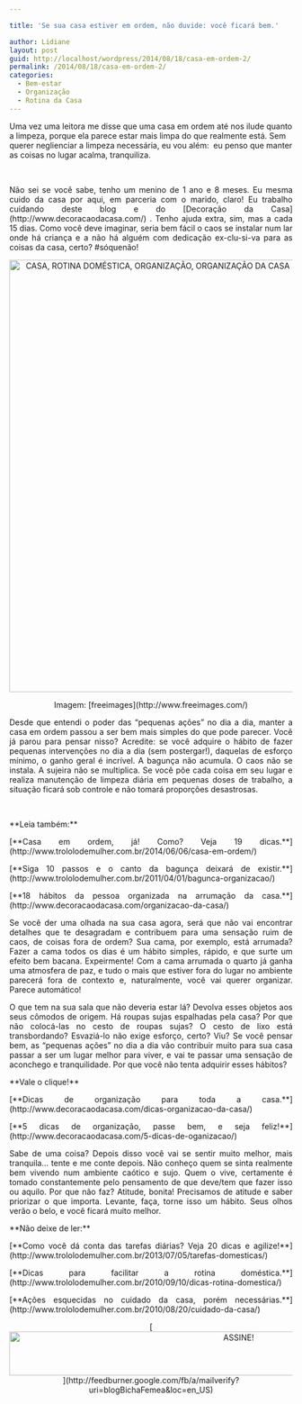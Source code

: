 ```yaml
---

title: 'Se sua casa estiver em ordem, não duvide: você ficará bem.'

author: Lidiane
layout: post
guid: http://localhost/wordpress/2014/08/18/casa-em-ordem-2/
permalink: /2014/08/18/casa-em-ordem-2/
categories:
  - Bem-estar
  - Organização
  - Rotina da Casa
---
```

Uma vez uma leitora me disse que uma casa em ordem até nos ilude quanto a limpeza, porque ela parece estar mais limpa do que realmente está. Sem querer neglienciar a limpeza necessária, eu vou além:  eu penso que manter as coisas no lugar acalma, tranquiliza.

&nbsp;

<p align="justify">
  Não sei se você sabe, tenho um menino de 1 ano e 8 meses. Eu mesma cuido da casa por aqui, em parceria com o marido, claro! Eu trabalho cuidando deste blog e do [Decoração da Casa](http://www.decoracaodacasa.com/) . Tenho ajuda extra, sim, mas a cada 15 dias. Como você deve imaginar, seria bem fácil o caos se instalar num lar onde há criança e a não há alguém com dedicação ex-clu-si-va para as coisas da casa, certo? #sóquenão!
</p>

<!--more-->

<p align="center">
  <a href="http://www.trololodemulher.com.br/blog/wp-content/uploads/2014/08/CASA-ROTINA-DOMÉSTICA-ORGANIZAÇÃO-ORGANIZAÇÃO-DA-CASA.jpg"><img class="alignnone size-full wp-image-10284" src="http://www.trololodemulher.com.br/blog/wp-content/uploads/2014/08/CASA-ROTINA-DOMÉSTICA-ORGANIZAÇÃO-ORGANIZAÇÃO-DA-CASA.jpg" alt="CASA, ROTINA DOMÉSTICA, ORGANIZAÇÃO, ORGANIZAÇÃO DA CASA" width="512" height="768" /></a>
</p>

<p align="center">
  Imagem: [freeimages](http://www.freeimages.com/) 
</p>

<p align="justify">
  Desde que entendi o poder das “pequenas ações” no dia a dia, manter a casa em ordem passou a ser bem mais simples do que pode parecer. Você já parou para pensar nisso? Acredite: se você adquire o hábito de fazer pequenas intervenções no dia a dia (sem postergar!), daquelas de esforço mínimo, o ganho geral é incrível. A bagunça não acumula. O caos não se instala. A sujeira não se multiplica. Se você põe cada coisa em seu lugar e realiza manutenção de limpeza diária em pequenas doses de trabalho, a situação ficará sob controle e não tomará proporções desastrosas.
</p>

&nbsp;

<p align="justify">
  **Leia também:**
</p>

<p align="justify">
  [**Casa em ordem, já! Como? Veja 19 dicas.**](http://www.trololodemulher.com.br/2014/06/06/casa-em-ordem/) 
</p>

<p align="justify">
  [**Siga 10 passos e o canto da bagunça deixará de existir.**](http://www.trololodemulher.com.br/2011/04/01/bagunca-organizacao/) 
</p>

<p align="justify">
  [**18 hábitos da pessoa organizada na arrumação da casa.**](http://www.decoracaodacasa.com/organizacao-da-casa/) 
</p>

<p align="justify">
  Se você der uma olhada na sua casa agora, será que não vai encontrar detalhes que te desagradam e contribuem para uma sensação ruim de caos, de coisas fora de ordem? Sua cama, por exemplo, está arrumada? Fazer a cama todos os dias é um hábito simples, rápido, e que surte um efeito bem bacana. Expeirmente! Com a cama arrumada o quarto já ganha uma atmosfera de paz, e tudo o mais que estiver fora do lugar no ambiente parecerá fora de contexto e, naturalmente, você vai querer organizar. Parece automático!
</p>

<p align="justify">
  O que tem na sua sala que não deveria estar lá? Devolva esses objetos aos seus cômodos de origem. Há roupas sujas espalhadas pela casa? Por que não colocá-las no cesto de roupas sujas? O cesto de lixo está transbordando? Esvaziá-lo não exige esforço, certo? Viu? Se você pensar bem, as “pequenas ações” no dia a dia vão contribuir muito para sua casa passar a ser um lugar melhor para viver, e vai te passar uma sensação de aconchego e tranquilidade. Por que você não tenta adquirir esses hábitos?
</p>

<p align="justify">
  **Vale o clique!**
</p>

<p align="justify">
  [**Dicas de organização para toda a casa.**](http://www.decoracaodacasa.com/dicas-organizacao-da-casa/) 
</p>

<p align="justify">
  [**5 dicas de organização, passe bem, e seja feliz!**](http://www.decoracaodacasa.com/5-dicas-de-oganizacao/) 
</p>

<p align="justify">
  Sabe de uma coisa? Depois disso você vai se sentir muito melhor, mais tranquila… tente e me conte depois. Não conheço quem se sinta realmente bem vivendo num ambiente caótico e sujo. Quem o vive, certamente é tomado constantemente pelo pensamento de que deve/tem que fazer isso ou aquilo. Por que não faz? Atitude, bonita! Precisamos de atitude e saber priorizar o que importa. Levante, faça, torne isso um hábito. Seus olhos verão o belo, e você ficará muito melhor.
</p>

<p align="justify">
  **Não deixe de ler:**
</p>

<p align="justify">
  [**Como você dá conta das tarefas diárias? Veja 20 dicas e agilize!**](http://www.trololodemulher.com.br/2013/07/05/tarefas-domesticas/) 
</p>

<p align="justify">
  [**Dicas para facilitar a rotina doméstica.**](http://www.trololodemulher.com.br/2010/09/10/dicas-rotina-domestica/) 
</p>

<p align="justify">
  [**Ações esquecidas no cuidado da casa, porém necessárias.**](http://www.trololodemulher.com.br/2010/08/20/cuidado-da-casa/) 
</p>

<p align="center">
  [<img class="alignnone size-full wp-image-10439" src="http://www.trololodemulher.com.br/blog/wp-content/uploads/2014/09/ASSINE.png" alt="ASSINE!" width="800" height="78" />](http://feedburner.google.com/fb/a/mailverify?uri=blogBichaFemea&loc=en_US) 
</p>